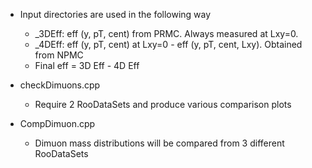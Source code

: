 * Input directories are used in the following way
  * _3DEff: eff (y, pT, cent) from PRMC. Always measured at Lxy=0.
  * _4DEff: eff (y, pT, cent) at Lxy=0 - eff (y, pT, cent, Lxy). Obtained from NPMC
  * Final eff = 3D Eff - 4D Eff

* checkDimuons.cpp
  * Require 2 RooDataSets and produce various comparison plots

* CompDimuon.cpp
  * Dimuon mass distributions will be compared from 3 different RooDataSets
